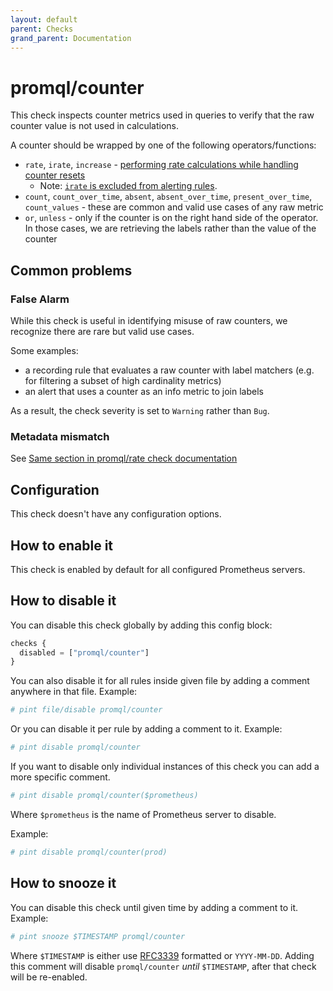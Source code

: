 ```yaml
---
layout: default
parent: Checks
grand_parent: Documentation
---
```


# promql/counter

This check inspects counter metrics used in queries to verify that the raw counter value is not used in calculations.

A counter should be wrapped by one of the following operators/functions:

- `rate`, `irate`, `increase` - [performing rate calculations while handling counter resets](https://promlabs.com/blog/2021/01/29/how-exactly-does-promql-calculate-rates/)
  - Note: [`irate` is excluded from alerting rules](https://www.robustperception.io/avoid-irate-in-alerts/).  
- `count`, `count_over_time`, `absent`, `absent_over_time`, `present_over_time`, `count_values` - these are common and valid use cases of any raw metric
- `or`, `unless` - only if the counter is on the right hand side of the operator. In those cases, we are retrieving the labels rather than the value of the counter

## Common problems

### False Alarm

While this check is useful in identifying misuse of raw counters, we recognize there are rare but valid use cases.

Some examples:

- a recording rule that evaluates a raw counter with label matchers (e.g. for filtering a subset of high cardinality metrics)
- an alert that uses a counter as an info metric to join labels

As a result, the check severity is set to `Warning` rather than `Bug`.

### Metadata mismatch

See [Same section in promql/rate check documentation](rate.md#metadata%20mismatch)

## Configuration

This check doesn't have any configuration options.

## How to enable it

This check is enabled by default for all configured Prometheus servers.

## How to disable it

You can disable this check globally by adding this config block:

```js
checks {
  disabled = ["promql/counter"]
}
```

You can also disable it for all rules inside given file by adding
a comment anywhere in that file. Example:

```yaml
# pint file/disable promql/counter
```

Or you can disable it per rule by adding a comment to it. Example:

```yaml
# pint disable promql/counter
```

If you want to disable only individual instances of this check
you can add a more specific comment.

```yaml
# pint disable promql/counter($prometheus)
```

Where `$prometheus` is the name of Prometheus server to disable.

Example:

```yaml
# pint disable promql/counter(prod)
```

## How to snooze it

You can disable this check until given time by adding a comment to it. Example:

```yaml
# pint snooze $TIMESTAMP promql/counter
```

Where `$TIMESTAMP` is either use [RFC3339](https://www.rfc-editor.org/rfc/rfc3339)
formatted  or `YYYY-MM-DD`.
Adding this comment will disable `promql/counter` *until* `$TIMESTAMP`, after that
check will be re-enabled.
